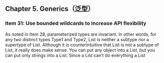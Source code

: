 ## Chapter 5. Generics（泛型）

### Item 31: Use bounded wildcards to increase API flexibility

As noted in Item 28, parameterized types are invariant. In other words, for any two distinct types Type1 and Type2, List<Type1> is neither a subtype nor a supertype of List<Type2>. Although it is counterintuitive that List<String> is not a subtype of List<Object>, it really does make sense. You can put any object into a List<Object>, but you can put only strings into a List<String>. Since a List<String> can’t do everything a List<Object> can, it isn’t a subtype (by the Liskov substitution principal, Item 10).

Sometimes you need more flexibility than invariant typing can provide. Consider the Stack class from Item 29. To refresh your memory, here is its public API:

```
public class Stack<E> {
public Stack();
public void push(E e);
public E pop();
public boolean isEmpty();
}
```

Suppose we want to add a method that takes a sequence of elements and pushes them all onto the stack. Here’s a first attempt:

```
// pushAll method without wildcard type - deficient!
public void pushAll(Iterable<E> src) {
  for (E e : src)
    push(e);
}
```

This method compiles cleanly, but it isn’t entirely satisfactory. If the element type of the Iterable src exactly matches that of the stack, it works fine. But suppose you have a Stack<Number> and you invoke push(intVal), where intVal is of type Integer. This works because Integer is a subtype of Number. So logically, it seems that this should work, too:

```
Stack<Number> numberStack = new Stack<>();
Iterable<Integer> integers = ... ;
numberStack.pushAll(integers);
```

If you try it, however, you’ll get this error message because parameterized types are invariant:

```
StackTest.java:7: error: incompatible types: Iterable<Integer>
cannot be converted to Iterable<Number>
numberStack.pushAll(integers);
^
```

Luckily, there’s a way out. The language provides a special kind of parameterized type call a bounded wildcard type to deal with situations like this. The type of the input parameter to pushAll should not be “Iterable of E” but “Iterable of some subtype of E,” and there is a wildcard type that means precisely that: Iterable<? extends E>. (The use of the keyword extends is slightly misleading: recall from Item 29 that subtype is defined so that every type is a subtype of itself, even though it does not extend itself.) Let’s modify pushAll to use this type:

```
// Wildcard type for a parameter that serves as an E producer
public void pushAll(Iterable<? extends E> src) {
  for (E e : src)
    push(e);
}
```

With this change, not only does Stack compile cleanly, but so does the client code that wouldn’t compile with the original pushAll declaration. Because Stack and its client compile cleanly, you know that everything is typesafe. Now suppose you want to write a popAll method to go with pushAll. The popAll method pops each element off the stack and adds the elements to the given collection. Here’s how a first attempt at writing the popAll method might look:

```
// popAll method without wildcard type - deficient!
public void popAll(Collection<E> dst) {
  while (!isEmpty())
    dst.add(pop());
}
```

Again, this compiles cleanly and works fine if the element type of the destination collection exactly matches that of the stack. But again, it isn’t entirely satisfactory. Suppose you have a Stack<Number> and variable of type Object. If you pop an element from the stack and store it in the variable, it compiles and runs without error. So shouldn’t you be able to do this, too?

```
Stack<Number> numberStack = new Stack<Number>();
Collection<Object> objects = ... ;
numberStack.popAll(objects);
```

If you try to compile this client code against the version of popAll shown earlier, you’ll get an error very similar to the one that we got with our first version of pushAll: Collection<Object> is not a subtype of Collection<Number>. Once again, wildcard types provide a way out. The type of the input parameter to popAll should not be “collection of E” but “collection of some supertype of E” (where supertype is defined such that E is a supertype of itself [JLS, 4.10]). Again, there is a wildcard type that means precisely that: Collection<? super E>. Let’s modify popAll to use it:

```
// Wildcard type for parameter that serves as an E consumer
public void popAll(Collection<? super E> dst) {
  while (!isEmpty())
    dst.add(pop());
}
```

With this change, both Stack and the client code compile cleanly.

The lesson is clear. **For maximum flexibility, use wildcard types on input parameters that represent producers or consumers.** If an input parameter is both a producer and a consumer, then wildcard types will do you no good: you need an exact type match, which is what you get without any wildcards. Here is a mnemonic to help you remember which wildcard type to use:

**PECS stands for producer-extends, consumer-super.** 

In other words, if a parameterized type represents a T producer, use <? extends T>; if it represents a T consumer, use <? super T>. In our Stack example, pushAll’s src parameter produces E instances for use by the Stack, so the appropriate type for src is Iterable<? extends E>; popAll’s dst parameter consumes E instances from the Stack, so the appropriate type for dst is Collection<? super E>. The PECS mnemonic captures the fundamental principle that guides the use of wild-card types. Naftalin and Wadler call it the Get and Put Principle [Naftalin07, 2.4].

With this mnemonic in mind, let’s take a look at some method and constructor declarations from previous items in this chapter. The Chooser constructor in Item 28 has this declaration:

```
public Chooser(Collection<T> choices)
```

This constructor uses the collection choices only to produce values of type T (and stores them for later use), so its declaration should use a wildcard type that **extends T.** Here’s the resulting constructor declaration:

```
// Wildcard type for parameter that serves as an T producer
public Chooser(Collection<? extends T> choices)
```

And would this change make any difference in practice? Yes, it would. Suppose you have a List<Integer>, and you want to pass it in to the constructor for a Chooser<Number>. This would not compile with the original declaration, but it does once you add the bounded wildcard type to the declaration.

Now let’s look at the union method from Item 30. Here is the declaration:

```
public static <E> Set<E> union(Set<E> s1, Set<E> s2)
```

Both parameters, s1 and s2, are E producers, so the PECS mnemonic tells us that the declaration should be as follows:

```
public static <E> Set<E> union(Set<? extends E> s1,Set<? extends E> s2)
```

Note that the return type is still Set<E>. **Do not use bounded wildcard types as return types.** Rather than providing additional flexibility for your users, it would force them to use wildcard types in client code. With the revised declaration, this code will compile cleanly:

```
Set<Integer> integers = Set.of(1, 3, 5);
Set<Double> doubles = Set.of(2.0, 4.0, 6.0);
Set<Number> numbers = union(integers, doubles);
```

Properly used, wildcard types are nearly invisible to the users of a class. They cause methods to accept the parameters they should accept and reject those they should reject. **If the user of a class has to think about wildcard types, there is probably something wrong with its API.**

Prior to Java 8, the type inference rules were not clever enough to handle the previous code fragment, which requires the compiler to use the contextually specified return type (or target type) to infer the type of E. The target type of the union invocation shown earlier is Set<Number>. If you try to compile the fragment in an earlier version of Java (with an appropriate replacement for the Set.of factory), you’ll get a long, convoluted error message like this:

```
Union.java:14: error: incompatible types
Set<Number> numbers = union(integers, doubles);
^ required: Set<Number>
found: Set<INT#1>
where INT#1,INT#2 are intersection types:
INT#1 extends Number,Comparable<? extends INT#2>
INT#2 extends Number,Comparable<?>
```

Luckily there is a way to deal with this sort of error. If the compiler doesn’t infer the correct type, you can always tell it what type to use with an explicit type argument [JLS, 15.12]. Even prior to the introduction of target typing in Java 8, this isn’t something that you had to do often, which is good because explicit type arguments aren’t very pretty. With the addition of an explicit type argument, as shown here, the code fragment compiles cleanly in versions prior to Java 8:

```
// Explicit type parameter - required prior to Java 8
Set<Number> numbers = Union.<Number>union(integers, doubles);
```

Next let’s turn our attention to the max method in Item 30. Here is the original declaration:

```
public static <T extends Comparable<T>> T max(List<T> list)
```

Here is a revised declaration that uses wildcard types:

```
public static <T extends Comparable<? super T>> T max(List<? extends T> list)
```

To get the revised declaration from the original, we applied the PECS heuristic twice. The straightforward application is to the parameter list. It produces T instances, so we change the type from List<T> to List<? extends T>. The tricky application is to the type parameter T. This is the first time we’ve seen a wildcard applied to a type parameter. Originally, T was specified to extend Comparable<T>, but a comparable of T consumes T instances (and produces integers indicating order relations). Therefore, the parameterized type Comparable<T> is replaced by the bounded wildcard type Comparable<? super T>. Comparables are always consumers, so you should generally **use Comparable<? super T> in preference to Comparable<T>.** The same is true of comparators; therefore, you should generally **use Comparator<? super T> in preference to Comparator<T>.**

The revised max declaration is probably the most complex method declaration in this book. Does the added complexity really buy you anything? Again, it does. Here is a simple example of a list that would be excluded by the original declaration but is permitted by the revised one:

```
List<ScheduledFuture<?>> scheduledFutures = ... ;
```

The reason that you can’t apply the original method declaration to this list is that ScheduledFuture does not implement Comparable<ScheduledFuture>. Instead, it is a subinterface of Delayed, which extends Comparable<Delayed>. In other words, a ScheduledFuture instance isn’t merely comparable to other ScheduledFuture instances; it is comparable to any Delayed instance, and that’s enough to cause the original declaration to reject it. More generally, the wildcard is required to support types that do not implement Comparable (or Comparator) directly but extend a type that does.

There is one more wildcard-related topic that bears discussing. There is a duality between type parameters and wildcards, and many methods can be declared using one or the other. For example, here are two possible declarations for a static method to swap two indexed items in a list. The first uses an unbounded type parameter (Item 30) and the second an unbounded wildcard:

```
// Two possible declarations for the swap method
public static <E> void swap(List<E> list, int i, int j);
public static void swap(List<?> list, int i, int j);
```

Which of these two declarations is preferable, and why? In a public API, the second is better because it’s simpler. You pass in a list—any list—and the method swaps the indexed elements. There is no type parameter to worry about. As a rule, **if a type parameter appears only once in a method declaration, replace it with a wildcard.** If it’s an unbounded type parameter, replace it with an unbounded wildcard; if it’s a bounded type parameter, replace it with a bounded wildcard.

There’s one problem with the second declaration for swap. The straightforward implementation won’t compile:

```
public static void swap(List<?> list, int i, int j) {
  list.set(i, list.set(j, list.get(i)));
}
```

Trying to compile it produces this less-than-helpful error message:

```
Swap.java:5: error: incompatible types: Object cannot be
converted to CAP#1
list.set(i, list.set(j, list.get(i)));
^ where CAP#1
is a fresh type-variable: CAP#1 extends Object from capture of ?
```

It doesn’t seem right that we can’t put an element back into the list that we just took it out of. The problem is that the type of list is List<?>, and you can’t put any value except null into a List<?>. Fortunately, there is a way to implement this method without resorting to an unsafe cast or a raw type. The idea is to write a private helper method to capture the wildcard type. The helper method must be a generic method in order to capture the type. Here’s how it looks:

```
public static void swap(List<?> list, int i, int j) {
  swapHelper(list, i, j);
}
// Private helper method for wildcard capture
private static <E> void swapHelper(List<E> list, int i, int j) {
  list.set(i, list.set(j, list.get(i)));
}
```

The swapHelper method knows that list is a List<E>. Therefore, it knows that any value it gets out of this list is of type E and that it’s safe to put any value of type E into the list. This slightly convoluted implementation of swap compiles cleanly. It allows us to export the nice wildcard-based declaration, while taking advantage of the more complex generic method internally. Clients of the swap method don’t have to confront the more complex swapHelper declaration, but they do benefit from it. It is worth noting that the helper method has precisely the signature that we dismissed as too complex for the public method.

In summary, using wildcard types in your APIs, while tricky, makes the APIs far more flexible. If you write a library that will be widely used, the proper use of wildcard types should be considered mandatory. Remember the basic rule: producer-extends, consumer-super (PECS). Also remember that all comparables and comparators are consumers.
